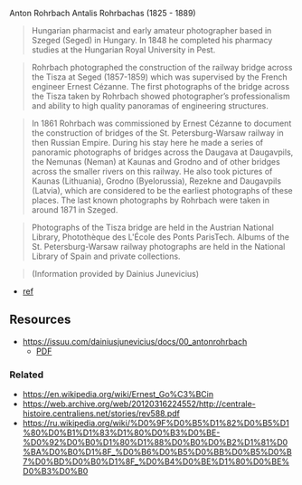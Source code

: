 
Anton Rohrbach
Antalis Rohrbachas
(1825 - 1889)

> Hungarian pharmacist and early amateur photographer based in Szeged (Seged) in Hungary. In 1848 he completed his pharmacy studies at the Hungarian Royal University in Pest.

> Rohrbach photographed the construction of the railway bridge across the Tisza at Seged (1857-1859) which was supervised by the French engineer Ernest Cézanne. The first photographs of the bridge across the Tisza taken by Rohrbach showed photographer’s professionalism and ability to high quality panoramas of engineering structures.

> In 1861 Rohrbach was commissioned by Ernest Cézanne to document the construction of bridges of the St. Petersburg-Warsaw railway in then Russian Empire. During his stay here he made a series of panoramic photographs of bridges across the Daugava at Daugavpils, the Nemunas (Neman) at Kaunas and Grodno and of other bridges across the smaller rivers on this railway. He also took pictures of Kaunas (Lithuania), Grodno (Byelorussia), Rezekne and Daugavpils (Latvia), which are considered to be the earliest photographs of these places. The last known photographs by Rohrbach were taken in around 1871 in Szeged.

> Photographs of the Tisza bridge are held in the Austrian National Library, Photothèque des L'École des Ponts ParisTech. Albums of the St. Petersburg-Warsaw railway photographs are held in the National Library of Spain and private collections.

> (Information provided by Dainius Junevicius)

- [ref][book-ref]

[book-ref]: http://www.mygrodnopostcards.com/blog/files/c01e80d59762646d98a5febbe9cb1374-73.html

## Resources

- https://issuu.com/dainiusjunevicius/docs/00_antonrohrbach
  - [PDF](00_AntonRohrbach.pdf)

### Related

- https://en.wikipedia.org/wiki/Ernest_Go%C3%BCin
- https://web.archive.org/web/20120316224552/http://centrale-histoire.centraliens.net/stories/rev588.pdf
- https://ru.wikipedia.org/wiki/%D0%9F%D0%B5%D1%82%D0%B5%D1%80%D0%B1%D1%83%D1%80%D0%B3%D0%BE-%D0%92%D0%B0%D1%80%D1%88%D0%B0%D0%B2%D1%81%D0%BA%D0%B0%D1%8F_%D0%B6%D0%B5%D0%BB%D0%B5%D0%B7%D0%BD%D0%B0%D1%8F_%D0%B4%D0%BE%D1%80%D0%BE%D0%B3%D0%B0
